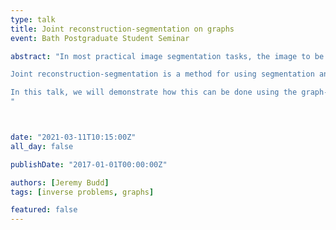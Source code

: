 ```yaml
---
type: talk
title: Joint reconstruction-segmentation on graphs
event: Bath Postgraduate Student Seminar

abstract: "In most practical image segmentation tasks, the image to be segmented will need to first be reconstructed from indirect, damaged, and/or noisy observations. Traditionally, this reconstruction-segmentation task would be done in sequence: first apply the reconstruction method, and then the segmentation method.  

Joint reconstruction-segmentation is a method for using segmentation and reconstruction techniques simultaneously, to use information from the segmentation to guide the reconstruction, and vice versa. 

In this talk, we will demonstrate how this can be done using the graph-PDE-based segmentation techniques developed by (Bertozzi, Flenner, 2012) and (Merkurjev, Kostic, Bertozzi, 2013), with ideas drawn from (Budd, Van Gennip, 2020) and (Budd, Van Gennip, Latz, 2020).
"



date: "2021-03-11T10:15:00Z"
all_day: false

publishDate: "2017-01-01T00:00:00Z"

authors: [Jeremy Budd]
tags: [inverse problems, graphs]

featured: false
---
```



